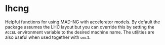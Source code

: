 # lhcng
Helpful functions for using MAD-NG with accelerator models. By default the package
assumes the LHC layout but you can override this by setting the ``ACCEL``
environment variable to the desired machine name. The utilities are also useful
when used together with ``omc3``.
